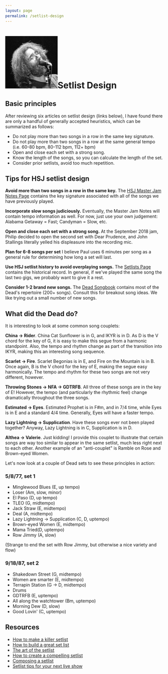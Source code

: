 ```yaml
---
layout: page
permalink: /setlist-design
---
```



<h1><img class="ui avatar image" src="/images/jerryavatar.jpg">Setlist Design</h1>

## Basic principles

After reviewing six articles on setlist design (links below), I have found there are only a handful of generally accepted heuristics, which can be summarized as follows:

* Do not play more than two songs in a row in the same key signature.
* Do not play more than two songs in a row at the same general tempo (i.e. 60-80 bpm, 80-112 bpm, 112+ bpm)
* Open and close each set with a strong song.
* Know the length of the songs, so you can calculate the length of the set.
* Consider prior setlists, avoid too much repetition.

## Tips for HSJ setlist design

**Avoid more than two songs in a row in the same key.**  The [HSJ Master Jam Notes Page](http://bit.ly/2MK4Y55) contains the key signature associated with all of the songs we have previously played.

**Incorporate slow songs judiciously.** Eventually, the Master Jam Notes will contain tempo information as well. For now, just use your own judgement:  Alabama Getaway = Fast; Candyman = Slow, etc.  

**Open and close each set with a strong song.**  At the September 2018 jam, Philip decided to open the second set with Dear Prudence, and John Stallings literally yelled his displeasure into the recording mic.

**Plan for 6-8 songs per set**  I believe Paul uses 6 minutes per song as a general rule for determining how long a set will last.

**Use HSJ setlist history to avoid overplaying songs.**  The [Setlists Page](setlists.html) contains the historical record. In general, if we've played the same song the last two gigs, we probably want to give it a rest.

**Consider 1-2 brand new songs.** The [Dead Songbook](resources/deadr5v4.pdf) contains most of the Dead's repertoire (200+ songs). Consult this for breakout song ideas. We like trying out a small number of new songs.   

## What did the Dead do?

It is interesting to look at some common song couplets:

**China -> Rider**. China Cat Sunflower is in G, and IKYR is in D.  As D is the V chord for the key of G, it is easy to make this segue from a harmonic standpoint.  Also, the tempo and rhythm change as part of the transition into IKYR, making this an interesting song sequence.

**Scarlet -> Fire**.  Scarlet Begonias is in E, and Fire on the Mountain is in B.  Once again, B is the V chord for the key of E, making the segue easy harmonically. The tempo and rhythm for these two songs are not very different, however.

**Throwing Stones -> NFA -> GDTRFB**.  All three of these songs are in the key of E!  However, the tempo (and particularly the rhythmic feel) change dramatically throughout the three songs.

**Estimated -> Eyes**. Estimated Prophet is in F#m, and in 7/4 time, while Eyes is in E and a standard 4/4 time. Generally, Eyes will have a faster tempo.

**Lazy Lightning -> Supplication**. Have these songs ever not been played together? Anyway, Lazy Lightning is in C, Supplication is in D.

**Althea -> Valerie**. Just kidding! I provide this couplet to illustrate that certain songs are way too similar to appear in the same setlist, much less right next to each other.  Another example of an "anti-couplet" is Ramble on Rose and Brown-eyed Women.

Let's now look at a couple of Dead sets to see these principles in action:

### 5/8/77, set 1

* Minglewood Blues (E, up tempo)
* Loser (Am, slow, minor)
* El Paso (D, up tempo)
* TLEO (G, midtempo)
* Jack Straw (E, midtempo)
* Deal (A, midtempo)
* Lazy Lightning -> Supplication (C, D, uptempo)
* Brown-eyed Women (E, midtempo)
* Mama Tried(D, uptempo)
* Row Jimmy (A, slow)

(Strange to end the set with Row Jimmy, but otherwise a nice variety and flow)

### 9/18/87, set 2

* Shakedown Street (G, midtempo)
* Women are smarter (E, midtempo)
* Terrapin Station (G -> D, midtempo)
* Drums
* GDTRFB (E, uptempo)
* All along the watchtower (Bm, uptempo)
* Morning Dew (D, slow)
* Good Lovin' (C, uptempo)


## Resources

* [How to make a killer setlist](http://www.musicentrepreneurhq.com/make-killer-set-list/)
* [How to build a great set list](https://www.tunecore.com/blog/2016/11/build-great-set-list.html)
* [The art of the setlist](https://diymusician.cdbaby.com/musician-tips/the-art-of-the-set-list-choosing-the-right-songs-in-the-right-order/)
* [How to create a compelling setlist](http://blog.sonicbids.com/how-to-create-compelling-setlist)
* [Composing a setlist](http://www.joelmabus.com/composing_a_set_list.htm)
* [Setlist tips for your next live show](https://blog.discmakers.com/2012/03/set-list-tips/)









